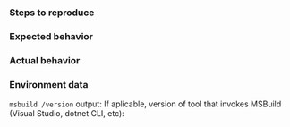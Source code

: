 ### Steps to reproduce


### Expected  behavior


### Actual behavior


### Environment data
`msbuild /version` output:
If aplicable, version of tool that invokes MSBuild (Visual Studio, dotnet CLI, etc):
